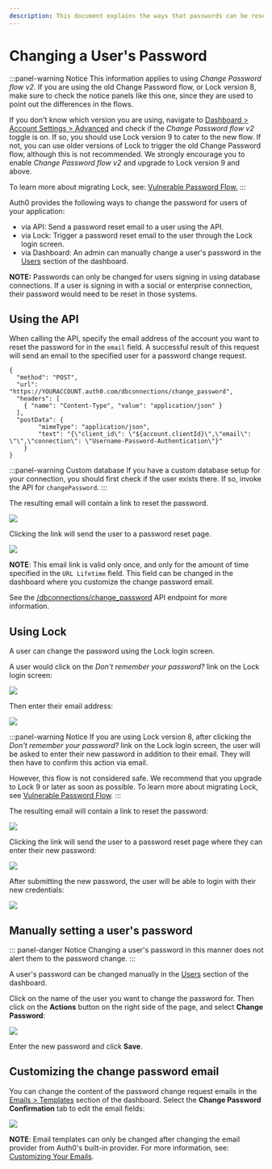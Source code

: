 ```yaml
---
description: This document explains the ways that passwords can be reset for users of your Auth0 application.
---
```


# Changing a User's Password

:::panel-warning Notice
This information applies to using *Change Password flow v2*.
If you are using the old Change Password flow, or Lock version 8, make sure to check the notice panels like this one, since they are used to point out the differences in the flows.

If you don't know which version you are using, navigate to [Dashboard > Account Settings > Advanced](${uiURL}/#/account/advanced) and check if the *Change Password flow v2* toggle is on. If so, you should use Lock version 9 to cater to the new flow. If not, you can use older versions of Lock to trigger the old Change Password flow, although this is not recommended. We strongly encourage you to enable *Change Password flow v2* and upgrade to Lock version 9 and above.

To learn more about migrating Lock, see: [Vulnerable Password Flow.](/migrations#vulnerable-password-flow)
:::

Auth0 provides the following ways to change the password for users of your application:
+ via API: Send a password reset email to a user using the API.
+ via Lock: Trigger a password reset email to the user through the Lock login screen.
+ via Dashboard: An admin can manually change a user's password in the [Users](${uiURL}/#/users) section of the dashboard.

**NOTE:** Passwords can only be changed for users signing in using database connections. If a user is signing in with a social or enterprise connection, their password would need to be reset in those systems.


## Using the API

When calling the API, specify the email address of the account you want to reset the password for in the `email` field. A successful result of this request will send an email to the specified user for a password change request.

```har
{
  "method": "POST",
  "url": "https://YOURACCOUNT.auth0.com/dbconnections/change_password",
  "headers": [
    { "name": "Content-Type", "value": "application/json" }
  ],
  "postData": {
		"mimeType": "application/json",
		"text": "{\"client_id\": \"${account.clientId}\",\"email\": \"\",\"connection\": \"Username-Password-Authentication\"}"
	}
}
```

:::panel-warning Custom database
If you have a custom database setup for your connection, you should first check if the user exists there. If so, invoke the API for `changePassword`.
:::

The resulting email will contain a link to reset the password.

![](/media/articles/connections/database/reset-password-email.png)

Clicking the link will send the user to a password reset page.

![](/media/articles/connections/database/reset-password.png)

**NOTE**: This email link is valid only once, and only for the amount of time specified in the `URL Lifetime` field. This field can be changed in the dashboard where you customize the change password email.

See the [/dbconnections/change_password](/auth-api#!#post--dbconnections-change_password) API endpoint for more information.


## Using Lock

A user can change the password using the Lock login screen.

A user would click on the *Don't remember your password?* link on the Lock login screen:

![](/media/articles/connections/database/lock_v9/lock_login_page.png)

Then enter their email address:

![](/media/articles/connections/database/lock_v9/lock_request_reset.png)

:::panel-warning Notice
If you are using Lock version 8, after clicking the *Don't remember your password?* link on the Lock login screen, the user will be asked to enter their new password in addition to their email. They will then have to confirm this action via email.

However, this flow is not considered safe. We recommend that you upgrade to Lock 9 or later as soon as possible.
To learn more about migrating Lock, see [Vulnerable Password Flow](/migrations#vulnerable-password-flow).
:::

The resulting email will contain a link to reset the password:

![](/media/articles/connections/database/lock_v9/lock_reset_pass_email.png)

Clicking the link will send the user to a password reset page where they can enter their new password:

![](/media/articles/connections/database/lock_v9/lock_set_new_pass.png)

After submitting the new password, the user will be able to login with their new credentials:

![](/media/articles/connections/database/lock_v9/lock_pass_changed.png)


## Manually setting a user's password

::: panel-danger Notice
Changing a user's password in this manner does not alert them to the password change.
:::

A user's password can be changed manually in the [Users](${uiURL}/#/users) section of the dashboard.

Click on the name of the user you want to change the password for. Then click on the **Actions** button on the right side of the page, and select **Change Password**:

![](/media/articles/connections/database/manual-password-change.png)

Enter the new password and click **Save**.


## Customizing the change password email

You can change the content of the password change request emails in the  [Emails > Templates](${uiURL}/#/emails) section of the dashboard. Select the **Change Password Confirmation** tab to edit the email fields:

![](/media/articles/connections/database/change-password-email.png)

**NOTE**: Email templates can only be changed after changing the email provider from Auth0's built-in provider. For more information, see: [Customizing Your Emails](/email/templates).
